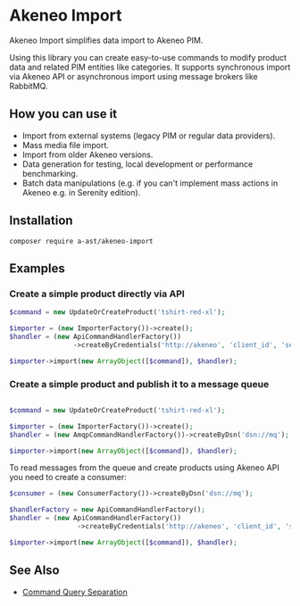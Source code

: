 # Akeneo Import

Akeneo Import simplifies data import to Akeneo PIM.

Using this library you can create easy-to-use commands to modify product data and related PIM entities
like categories.
It supports synchronous import via Akeneo API or asynchronous import 
using message brokers like RabbitMQ.


## How you can use it

* Import from external systems (legacy PIM or regular data providers). 
* Mass media file import. 
* Import from older Akeneo versions.
* Data generation for testing, local development or performance benchmarking.
* Batch data manipulations (e.g. if you can't implement mass actions in Akeneo e.g. in Serenity edition).


## Installation
```
composer require a-ast/akeneo-import
```

## Examples

### Create a simple product directly via API
 
```php
$command = new UpdateOrCreateProduct('tshirt-red-xl');

$importer = (new ImporterFactory())->create();
$handler = (new ApiCommandHandlerFactory())
                ->createByCredentials('http://akeneo', 'client_id', 'secret', 'user', 'pass');

$importer->import(new ArrayObject([$command]), $handler);

``` 

### Create a simple product and publish it to a message queue

```php

$command = new UpdateOrCreateProduct('tshirt-red-xl');

$importer = (new ImporterFactory())->create();
$handler = (new AmqpCommandHandlerFactory())->createByDsn('dsn://mq');

$importer->import(new ArrayObject([$command]), $handler);

``` 

To read messages from the queue and create products using Akeneo API you need to create a consumer:

```php
$consumer = (new ConsumerFactory())->createByDsn('dsn://mq');

$handlerFactory = new ApiCommandHandlerFactory();
$handler = (new ApiCommandHandlerFactory())
                 ->createByCredentials('http://akeneo', 'client_id', 'secret', 'user', 'pass');

$importer->import(new ArrayObject([$command]), $handler);

```  


## See Also

* [Command Query Separation](https://martinfowler.com/bliki/CommandQuerySeparation.html)
